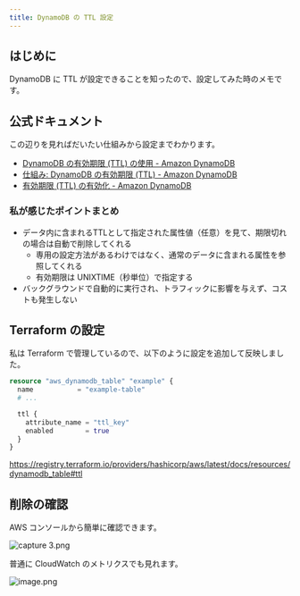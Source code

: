 ```yaml
---
title: DynamoDB の TTL 設定
---
```


## はじめに

DynamoDB に TTL が設定できることを知ったので、設定してみた時のメモです。


## 公式ドキュメント

この辺りを見ればだいたい仕組みから設定までわかります。

- [DynamoDB の有効期限 (TTL) の使用 - Amazon DynamoDB](https://docs.aws.amazon.com/ja_jp/amazondynamodb/latest/developerguide/time-to-live-ttl-before-you-start.html)
- [仕組み: DynamoDB の有効期限 (TTL) - Amazon DynamoDB](https://docs.aws.amazon.com/ja_jp/amazondynamodb/latest/developerguide/howitworks-ttl.html)
- [有効期限 (TTL) の有効化 - Amazon DynamoDB](https://docs.aws.amazon.com/ja_jp/amazondynamodb/latest/developerguide/time-to-live-ttl-how-to.html)



### 私が感じたポイントまとめ

- データ内に含まれるTTLとして指定された属性値（任意）を見て、期限切れの場合は自動で削除してくれる
    - 専用の設定方法があるわけではなく、通常のデータに含まれる属性を参照してくれる
    - 有効期限は UNIXTIME（秒単位）で指定する
- バックグラウンドで自動的に実行され、トラフィックに影響を与えず、コストも発生しない


## Terraform の設定

私は Terraform で管理しているので、以下のように設定を追加して反映しました。

```terraform
resource "aws_dynamodb_table" "example" {
  name           = "example-table"
  # ...

  ttl {
    attribute_name = "ttl_key"
    enabled        = true
  }
}
```

https://registry.terraform.io/providers/hashicorp/aws/latest/docs/resources/dynamodb_table#ttl



## 削除の確認

AWS コンソールから簡単に確認できます。

![capture 3.png](https://i.gyazo.com/93b1458521868a6f3e8efdc19ba04866.png)

普通に CloudWatch のメトリクスでも見れます。

![image.png](https://i.gyazo.com/1a1a65a3caa2bce7dceb44251a6e9195.png)

